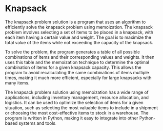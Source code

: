 # Knapsack
The knapsack problem solution is a program that uses an algorithm to efficiently solve the knapsack problem using memoization. The knapsack problem involves selecting a set of items to be placed in a knapsack, with each item having a certain value and weight. The goal is to maximize the total value of the items while not exceeding the capacity of the knapsack.

To solve the problem, the program generates a table of all possible combinations of items and their corresponding values and weights. It then uses this table and the memoization technique to determine the optimal combination of items for a given knapsack capacity. This allows the program to avoid recalculating the same combinations of items multiple times, making it much more efficient, especially for large knapsacks with many items.

The knapsack problem solution using memoization has a wide range of applications, including inventory management, resource allocation, and logistics. It can be used to optimize the selection of items for a given situation, such as selecting the most valuable items to include in a shipment or choosing the most cost-effective items to stock in a warehouse. The program is written in Python, making it easy to integrate into other Python-based systems and tools.
